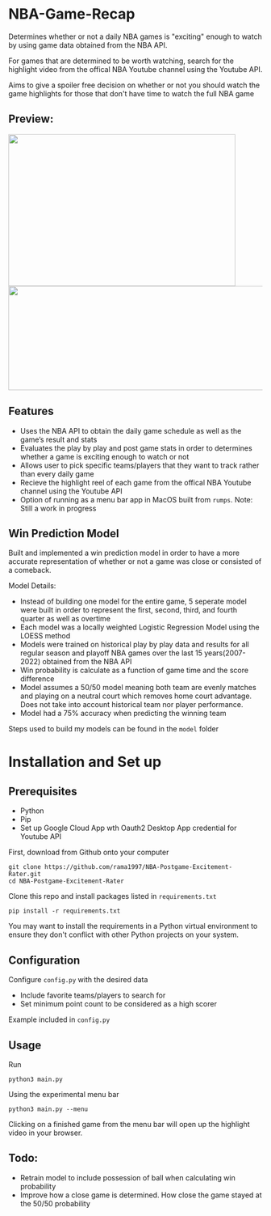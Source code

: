 # NBA-Game-Recap

Determines whether or not a daily NBA games is "exciting" enough to watch by using game data obtained from the NBA API.

For games that are determined to be worth watching, search for the highlight video from the offical NBA Youtube channel using the Youtube API.

Aims to give a spoiler free decision on whether or not you should watch the game highlights for those that don't have time to watch the full NBA game

## Preview:
<img src="https://i.imgur.com/hZdKpEu.png" width="450" height="300" />
<img src="https://i.imgur.com/32kdesI.png" width="680" height="206" />


## Features
- Uses the NBA API to obtain the daily game schedule as well as the game’s result and stats
- Evaluates the play by play and post game stats in order to determines whether a game is exciting enough to watch or not
- Allows user to pick specific teams/players that they want to track rather than every daily game
- Recieve the highlight reel of each game from the offical NBA Youtube channel using the Youtube API
- Option of running as a menu bar app in MacOS built from `rumps`. Note: Still a work in progress


## Win Prediction Model
Built and implemented a win prediction model in order to have a more accurate representation of whether or not a game was close or consisted of a comeback.

Model Details:
- Instead of building one model for the entire game, 5 seperate model were built in order to represent the first, second, third, and fourth quarter as well as overtime
- Each model was a locally weighted Logistic Regression Model using the LOESS method
- Models were trained on historical play by play data and results for all regular season and playoff NBA games over the last 15 years(2007-2022) obtained from the NBA API 
- Win probability is calculate as a function of game time and the score difference
- Model assumes a 50/50 model meaning both team are evenly matches and playing on a neutral court which removes home court advantage. Does not take into account historical team nor player performance.
- Model had a 75% accuracy when predicting the winning team

Steps used to build my models can be found in the `model` folder

# Installation and Set up
## Prerequisites
- Python
- Pip 
- Set up Google Cloud App wth Oauth2 Desktop App credential for Youtube API 

First, download from Github onto your computer
```
git clone https://github.com/rama1997/NBA-Postgame-Excitement-Rater.git
cd NBA-Postgame-Excitement-Rater
```

Clone this repo and install packages listed in `requirements.txt`

```
pip install -r requirements.txt
```

You may want to install the requirements in a Python virtual environment to ensure they don't conflict with other Python projects on your system.

## Configuration
Configure `config.py` with the desired data

- Include favorite teams/players to search for
- Set minimum point count to be considered as a high scorer

Example included in `config.py`

## Usage
Run 
```
python3 main.py
```

Using the experimental menu bar 
```
python3 main.py --menu
```
Clicking on a finished game from the menu bar will open up the highlight video in your browser.

## Todo:
- Retrain model to include possession of ball when calculating win probability
- Improve how a close game is determined. How close the game stayed at the 50/50 probability

